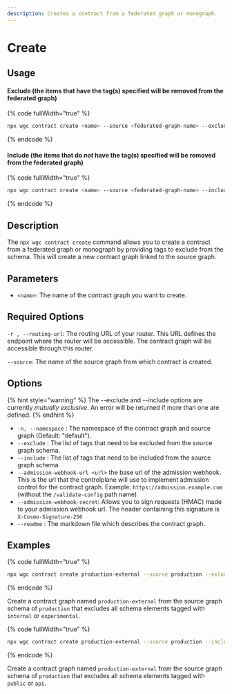 ```yaml
---
description: Creates a contract from a federated graph or monograph.
---
```


# Create

## Usage

#### Exclude (the items that have the tag(s) specified will be removed from the federated graph)

{% code fullWidth="true" %}
```bash
npx wgc contract create <name> --source <federated-graph-name> --exclude internal -r <routing-url> 
```
{% endcode %}

#### Include (the items that do _not_ have the tag(s) specified will be removed from the federated graph)

{% code fullWidth="true" %}
```bash
npx wgc contract create <name> --source <federated-graph-name> --include public -r <routing-url> 
```
{% endcode %}

## Description

The `npx wgc contract create` command allows you to create a contract from a federated graph  or monograph by providing tags to exclude from the schema. This will create a new contract graph linked to the source graph.

## Parameters

* `<name>`: The name of the contract graph you want to create.

## Required Options

`-r , --routing-url`: The routing URL of your router. This URL defines the endpoint where the router will be accessible. The contract graph will be accessible through this router.

`--source`: The name of the source graph from which contract is created.

## Options

{% hint style="warning" %}
The --exclude and --include options are currently _mutually exclusive_. An error will be returned if more than one are defined.
{% endhint %}

* `-n, --namespace` : The namespace of the contract graph and source graph (Default: "default").
* `--exclude` : The list of tags that need to be excluded from the source graph schema.
* `--include` : The list of tags that need to be included from the source graph schema.
* `--admission-webhook-url <url>` the base url of the admission webhook. This is the url that the controlplane will use to implement admission control for the contract graph. Example: `https://admission.example.com` (without the `/validate-config` path name)
* `--admission-webhook-secret`: Allows you to sign requests (HMAC) made to your admission webhook url. The header containing this signature is `X-Cosmo-Signature-256`
* `--readme` : The markdown file which describes the contract graph.

## Examples

{% code fullWidth="true" %}
```bash
npx wgc contract create production-external --source production --exlude internal,experimental -r http://router.example.com/graphql
```
{% endcode %}

Create a contract graph named `production-external` from the source graph schema of `production` that excludes all schema elements tagged with `internal` or `experimental`.&#x20;

{% code fullWidth="true" %}
```bash
npx wgc contract create production-external --source production --include public,api -r http://router.example.com/graphql
```
{% endcode %}

Create a contract graph named `production-external` from the source graph schema of `production` that excludes all schema elements tagged with `public` or `api`.&#x20;
